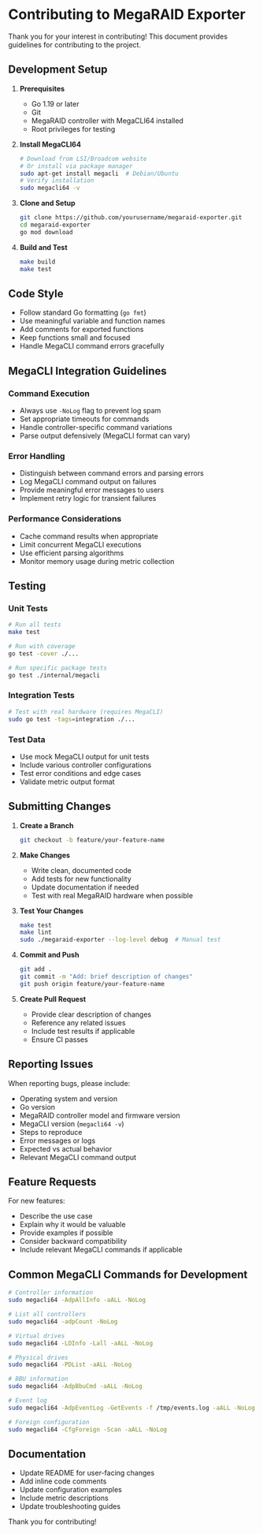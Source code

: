 # Contributing to MegaRAID Exporter

Thank you for your interest in contributing! This document provides guidelines for contributing to the project.

## Development Setup

1. **Prerequisites**
   - Go 1.19 or later
   - Git
   - MegaRAID controller with MegaCLI64 installed
   - Root privileges for testing

2. **Install MegaCLI64**
   ```bash
   # Download from LSI/Broadcom website
   # Or install via package manager
   sudo apt-get install megacli  # Debian/Ubuntu
   # Verify installation
   sudo megacli64 -v
   ```

3. **Clone and Setup**
   ```bash
   git clone https://github.com/yourusername/megaraid-exporter.git
   cd megaraid-exporter
   go mod download
   ```

4. **Build and Test**
   ```bash
   make build
   make test
   ```

## Code Style

- Follow standard Go formatting (`go fmt`)
- Use meaningful variable and function names
- Add comments for exported functions
- Keep functions small and focused
- Handle MegaCLI command errors gracefully

## MegaCLI Integration Guidelines

### Command Execution
- Always use `-NoLog` flag to prevent log spam
- Set appropriate timeouts for commands
- Handle controller-specific command variations
- Parse output defensively (MegaCLI format can vary)

### Error Handling
- Distinguish between command errors and parsing errors
- Log MegaCLI command output on failures
- Provide meaningful error messages to users
- Implement retry logic for transient failures

### Performance Considerations
- Cache command results when appropriate
- Limit concurrent MegaCLI executions
- Use efficient parsing algorithms
- Monitor memory usage during metric collection

## Testing

### Unit Tests
```bash
# Run all tests
make test

# Run with coverage
go test -cover ./...

# Run specific package tests
go test ./internal/megacli
```

### Integration Tests
```bash
# Test with real hardware (requires MegaCLI)
sudo go test -tags=integration ./...
```

### Test Data
- Use mock MegaCLI output for unit tests
- Include various controller configurations
- Test error conditions and edge cases
- Validate metric output format

## Submitting Changes

1. **Create a Branch**
   ```bash
   git checkout -b feature/your-feature-name
   ```

2. **Make Changes**
   - Write clean, documented code
   - Add tests for new functionality
   - Update documentation if needed
   - Test with real MegaRAID hardware when possible

3. **Test Your Changes**
   ```bash
   make test
   make lint
   sudo ./megaraid-exporter --log-level debug  # Manual test
   ```

4. **Commit and Push**
   ```bash
   git add .
   git commit -m "Add: brief description of changes"
   git push origin feature/your-feature-name
   ```

5. **Create Pull Request**
   - Provide clear description of changes
   - Reference any related issues
   - Include test results if applicable
   - Ensure CI passes

## Reporting Issues

When reporting bugs, please include:
- Operating system and version
- Go version
- MegaRAID controller model and firmware version
- MegaCLI version (`megacli64 -v`)
- Steps to reproduce
- Error messages or logs
- Expected vs actual behavior
- Relevant MegaCLI command output

## Feature Requests

For new features:
- Describe the use case
- Explain why it would be valuable
- Provide examples if possible
- Consider backward compatibility
- Include relevant MegaCLI commands if applicable

## Common MegaCLI Commands for Development

```bash
# Controller information
sudo megacli64 -AdpAllInfo -aALL -NoLog

# List all controllers
sudo megacli64 -adpCount -NoLog

# Virtual drives
sudo megacli64 -LDInfo -Lall -aALL -NoLog

# Physical drives
sudo megacli64 -PDList -aALL -NoLog

# BBU information
sudo megacli64 -AdpBbuCmd -aALL -NoLog

# Event log
sudo megacli64 -AdpEventLog -GetEvents -f /tmp/events.log -aALL -NoLog

# Foreign configuration
sudo megacli64 -CfgForeign -Scan -aALL -NoLog
```

## Documentation

- Update README for user-facing changes
- Add inline code comments
- Update configuration examples
- Include metric descriptions
- Update troubleshooting guides

Thank you for contributing!
